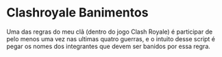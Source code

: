 # Clashroyale Banimentos

Uma das regras do meu clã (dentro do jogo Clash Royale) é participar de pelo menos uma vez nas ultimas quatro guerras, e o intuito desse
script é pegar os nomes dos integrantes que devem ser banidos por essa regra.

